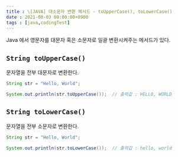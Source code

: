 ```yaml
---
title : \[JAVA] 대소문자 변환 메서드 - toUpperCase(), toLowerCase()
date : 2021-08-03 00:00:00+0900
tags : [java,codingTest]
---
```


Java 에서 영문자를 대문자 혹은 소문자로 일괄 변환시켜주는 메서드가 있다.

## `String toUpperCase()`
문자열을 전부 대문자로 변환한다.

``` java
String str = "Hello, World";

System.out.println(str.toUpperCase());  // 출력값 : HELLO, WORLD
```

## `String toLowerCase()`
문자열을 전부 소문자로 변환한다.

``` java
String str = "Hello, World";

System.out.println(str.toLowerCase());  // 출력값 : hello, world
```